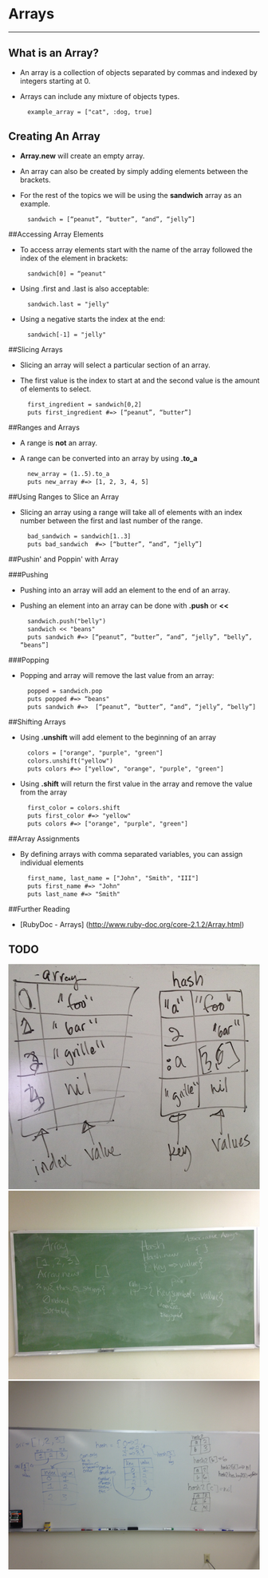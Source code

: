 # Arrays
----
## What is an Array?
* An array is a collection of objects separated by commas and indexed by integers starting at 0.
* Arrays can include any mixture of objects types.

        example_array = ["cat", :dog, true]


## Creating An Array
* **Array.new** will create an empty array.
* An array can also be created by simply adding elements between the brackets.
* For the rest of the topics we will be using the **sandwich** array as an example.

        sandwich = [“peanut”, “butter”, “and”, “jelly”]


##Accessing Array Elements
* To access array elements start with the name of the array followed the index of the element in brackets:

        sandwich[0] = “peanut"

* Using .first and .last is also acceptable:

        sandwich.last = "jelly"

* Using a negative starts the index at the end:

        sandwich[-1] = "jelly"


##Slicing Arrays
* Slicing an array will select a particular section of an array.
* The first value is the index to start at and the second value is the amount of elements to select.

        first_ingredient = sandwich[0,2]
        puts first_ingredient #=> [“peanut”, “butter”]

##Ranges and Arrays
* A range is **not** an array.
* A range can be converted into an array by using **.to_a**

        new_array = (1..5).to_a
        puts new_array #=> [1, 2, 3, 4, 5]

##Using Ranges to Slice an Array
* Slicing an array using a range will take all of elements with an index number between the first and last number of the range.

        bad_sandwich = sandwich[1..3]
        puts bad_sandwich  #=> [“butter”, “and”, “jelly”]

##Pushin' and Poppin' with Array

###Pushing
* Pushing into an array will add an element to the end of an array.
* Pushing an element into an array can be done with **.push** or **<<**

        sandwich.push("belly")
        sandwich << "beans"
        puts sandwich #=> [“peanut”, “butter”, “and”, “jelly”, “belly”, “beans”]

###Popping
* Popping and array will remove the last value from an array:

        popped = sandwich.pop
        puts popped #=> “beans"
        puts sandwich #=>  [“peanut”, “butter”, “and”, “jelly”, “belly”]

##Shifting Arrays
* Using **.unshift** will add element to the beginning of an array

        colors = ["orange", "purple", "green"]
        colors.unshift("yellow")
        puts colors #=> ["yellow", "orange", "purple", "green"]

* Using **.shift** will return the first value in the array and remove the value from the array

        first_color = colors.shift
        puts first_color #=> "yellow"
        puts colors #=> ["orange", "purple", "green"]

##Array Assignments
* By defining arrays with comma separated variables, you can assign individual elements

        first_name, last_name = ["John", "Smith", "III"]
        puts first_name #=> "John"
        puts last_name #=> "Smith"

##Further Reading
* [RubyDoc - Arrays] (http://www.ruby-doc.org/core-2.1.2/Array.html)

## TODO

![](avh1.png)
![](avh2.png)
![](avh3.png)
